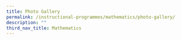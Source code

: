 ```yaml
---
title: Photo Gallery
permalink: /instructional-programmes/mathematics/photo-gallery/
description: ""
third_nav_title: Mathematics
---
```

